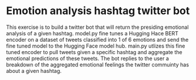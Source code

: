 # Emotion analysis hashtag twitter bot

This exercise is to build a twitter bot that will return the presiding emotional analysis of a given hashtag. model.py fine tunes a Hugging Hace BERT encoder on a dataset of tweets classified into 1 of 6 emotions and send the fine tuned model to the Hugging Face model hub. main.py utlizes this fine tuned encoder to pull tweets given a specific hashtag and aggregate the emotional predictions of these tweets. The bot replies to the user a breakdown of the aggregated emotional feelings the twitter commuinty has about a given hashtag.
